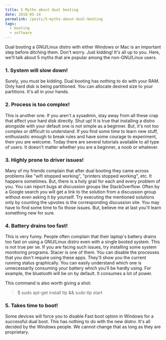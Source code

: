 ```yaml
---
title: 5 Myths about dual booting
date: 2018-05-14
permalink: /posts/5-myths-about-dual-booting
tags:
  - booting
  - software
---
```


Dual booting a GNU/Linux distro with either Windows or Mac is an important step before ditching them. Don't worry. Just kidding! It's all up to you. Here, we'll talk about 5 myths that are popular among the non-GNU/Linux users.

### 1. System will slow down!
Surely, you must be kidding. Dual booting has nothing to do with your RAM. Only hard disk is being partitioned. You can allocate desired size to your partitions. It's all in your hands.

### 2. Process is too complex!
This is another one. If you aren't a sysadmin, stay away from all these crap that affect your hard disk directly. Shut up! It is true that installing a distro alongside with your default one is not simple as a beginner. But, it's not too complex or difficult to understand. If you find some time to learn new stuff, enthusiastic enough to break rules and have some courage to experiment, then you are welcome. Today there are several tutorials available to all type of users. It doesn't matter whether you are a beginner, a noob or whatever.

### 3. Highly prone to driver issues!
Many of my friends complain that after dual booting they came across problems like "wifi stopped working", "printers stopped working", etc. It happens sometimes. But, there is a holy grail for each and every problem of you. You can report bugs at discussion groups like StackOverflow. Often by a Google search you will get a link to the solution from a discussion group without even asking it by yourself. Try executing the mentioned solutions only by counting the upvotes is the corresponding discussion site. You may have to find some time to fix those issues. But, believe me at last you'll learn something new for sure.

### 4. Battery drains too fast!
This is very funny. People often complain that their laptop's battery drains too fast on using a GNU/Linux distro even with a single booted system. This is not true per se. If you are facing such issues, try installing some system monitoring programs. Stacer is one of them. You can disable the processes that you don't require using these apps. They'll show you the current running status graphically. You can easily understand which one is unnecessarily consuming your battery which you'll be hardly using. For example, the bluetooth will be on by default. It consumes a lot of power.

This command is also worth giving a shot:
> $ sudo apt-get install tlp && sudo tlp start

### 5. Takes time to boot!
Some devices will force you to disable Fast boot option in Windows for a successful dual boot. This has nothing to do with the new distro. It's all decided by the Windows people. We cannot change that as long as they are proprietary.


